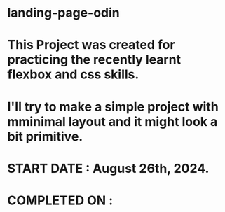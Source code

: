 # landing-page-odin
# 
# This Project was created for practicing the recently learnt flexbox and css skills.
# I'll try to make a simple project with mminimal layout and it might look a bit primitive.
# 
# START DATE :		 August 26th, 2024.
# COMPLETED ON : 
#
#